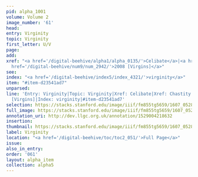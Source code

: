 ```yaml
---
pid: alpha_1001
volume: Volume 2
image_number: '61'
head:
entry: Virginity
topic: Virginity
first_letter: U/V
page:
add:
xref: "<a href='/digital-beehive/alpha1/alpha_0135/'>Celibate</a>|<a href='/digital-beehive/alpha1/alpha_0139/'>Chastity</a>|<a
  href='/digital-beehive/num9/num_2942/'>2008 [Virgins]</a>"
see:
index: "<a href='/digital-beehive/index5/index_4321/'>virginity</a>"
item: "#item-d23541ad7"
unparsed:
line: 'Entry: Virginity|Topic: Virginity|Xref: Celibate|Xref: Chastity|Xref: 2008
  [Virgins]|Index: virginity|#item-d23541ad7'
selection: https://stacks.stanford.edu/image/iiif/fm855tg5659/1607_0528/359,4209,2952,398/full/0/default.jpg
full_image: https://stacks.stanford.edu/image/iiif/fm855tg5659/1607_0528/full/full/0/default.jpg
annotation_uri: http://dev.llgc.org.uk/annotation/1529004218632
insertion:
thumbnail: https://stacks.stanford.edu/image/iiif/fm855tg5659/1607_0528/359,4209,600,180/250,/0/default.jpg
label: Virginity
location: "<a href='/digital-beehive/toc/toc2_051/'>Full Page</a>"
issue:
also_in_entry:
order: '061'
layout: alpha_item
collection: alpha5
---
```

